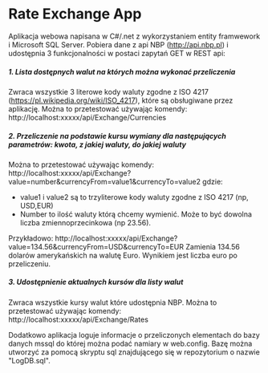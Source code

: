 # Rate Exchange App
Aplikacja webowa napisana w C#/.net z wykorzystaniem entity framwework i  Microsoft SQL Server. Pobiera dane z api NBP (http://api.nbp.pl) i udostępnia 3 funkcjonalności w postaci zapytań GET w REST api:

##### 1. Lista dostępnych walut na których można wykonać przeliczenia
Zwraca wszystkie 3 literowe kody waluty zgodne z ISO 4217 (https://pl.wikipedia.org/wiki/ISO_4217), które są obsługiwane przez aplikację.
Można to przetestować używając komendy:
http://localhost:xxxxx/api/Exchange/Currencies

##### 2. Przeliczenie na podstawie kursu wymiany dla następujących parametrów: kwota, z jakiej waluty, do jakiej waluty
Można to przetestować używając komendy:
http://localhost:xxxxx/api/Exchange?value=number&currencyFrom=value1&currencyTo=value2
gdzie:
- value1 i value2 są to trzyliterowe kody waluty zgodne z ISO 4217 (np, USD,EUR)
- Number to ilość waluty którą chcemy wymienić. Może to być dowolna liczba zmiennoprzecinkowa (np 23.56).

Przykładowo:
http://localhost:xxxxx/api/Exchange?value=134.56&currencyFrom=USD&currencyTo=EUR
Zamienia 134.56 dolarów amerykańskich na walutę Euro. Wynikiem jest liczba euro po przeliczeniu.

##### 3. Udostępnienie aktualnych kursów dla listy walut
Zwraca wszystkie kursy walut które udostępnia NBP.
Można to przetestować używając komendy:
http://localhost:xxxxx/api/Exchange/Rates

Dodatkowo aplikacja loguje informacje o przeliczonych elementach do bazy danych mssql do której można podać namiary w web.config. Bazę można utworzyć za pomocą skryptu sql znajdującego się w repozytorium o nazwie "LogDB.sql".
